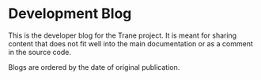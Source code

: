 # Development Blog

This is the developer blog for the Trane project. It is meant for sharing content that does not fit
well into the main documentation or as a comment in the source code.

Blogs are ordered by the date of original publication.